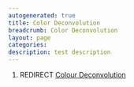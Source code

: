 ```yaml
---
autogenerated: true
title: Color Deconvolution
breadcrumb: Color Deconvolution
layout: page
categories: 
description: test description
---
```


1.  REDIRECT [Colour Deconvolution](Colour_Deconvolution)

